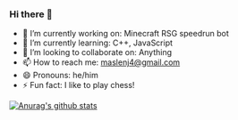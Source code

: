 ### Hi there 👋

- 🔭 I’m currently working on: Minecraft RSG speedrun bot
- 🌱 I’m currently learning: C++, JavaScript
- 👯 I’m looking to collaborate on: Anything
- 📫 How to reach me: maslenj4@gmail.com
- 😄 Pronouns: he/him
- ⚡ Fun fact: I like to play chess!

[![Anurag's github stats](https://github-readme-stats.vercel.app/api?username=maslenj&show_icons=true&theme=radical)](https://github.com/anuraghazra/github-readme-stats)
